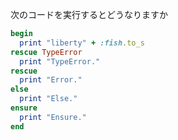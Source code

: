次のコードを実行するとどうなりますか
```ruby
begin
  print "liberty" + :fish.to_s
rescue TypeError
  print "TypeError."
rescue
  print "Error."
else
  print "Else."
ensure
  print "Ensure."
end
```
